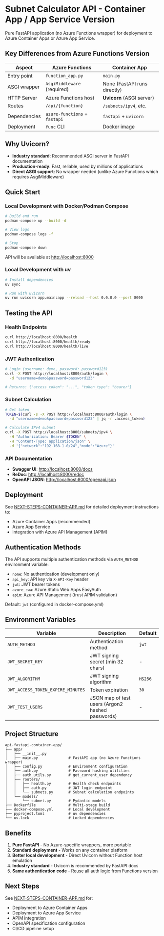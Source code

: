 # Subnet Calculator API - Container App / App Service Version

Pure FastAPI application (no Azure Functions wrapper) for deployment to Azure Container Apps or Azure App Service.

## Key Differences from Azure Functions Version

| Aspect       | Azure Functions               | Container App                |
| ------------ | ----------------------------- | ---------------------------- |
| Entry point  | `function_app.py`             | `main.py`                    |
| ASGI wrapper | `AsgiMiddleware` (required)   | None (FastAPI runs directly) |
| HTTP Server  | Azure Functions host          | **Uvicorn** (ASGI server)    |
| Routes       | `/api/{function}`             | `/subnets/ipv4`, etc.        |
| Dependencies | `azure-functions` + `fastapi` | `fastapi` + `uvicorn`        |
| Deployment   | `func` CLI                    | Docker image                 |

## Why Uvicorn?

- **Industry standard**: Recommended ASGI server in FastAPI documentation
- **Production-ready**: Fast, reliable, used by millions of applications
- **Direct ASGI support**: No wrapper needed (unlike Azure Functions which requires AsgiMiddleware)

## Quick Start

### Local Development with Docker/Podman Compose

```bash
# Build and run
podman-compose up --build -d

# View logs
podman-compose logs -f

# Stop
podman-compose down
```

API will be available at <http://localhost:8000>

### Local Development with uv

```bash
# Install dependencies
uv sync

# Run with uvicorn
uv run uvicorn app.main:app --reload --host 0.0.0.0 --port 8000
```

## Testing the API

### Health Endpoints

```bash
curl http://localhost:8000/health
curl http://localhost:8000/health/ready
curl http://localhost:8000/health/live
```

### JWT Authentication

```bash
# Login (username: demo, password: password123)
curl -X POST http://localhost:8000/auth/login \
  -d "username=demo&password=password123"

# Returns: {"access_token": "...", "token_type": "bearer"}
```

### Subnet Calculation

```bash
# Get token
TOKEN=$(curl -s -X POST http://localhost:8000/auth/login \
  -d "username=demo&password=password123" | jq -r .access_token)

# Calculate IPv4 subnet
curl -X POST http://localhost:8000/subnets/ipv4 \
  -H "Authorization: Bearer $TOKEN" \
  -H "Content-Type: application/json" \
  -d '{"network":"192.168.1.0/24","mode":"Azure"}'
```

### API Documentation

- **Swagger UI**: <http://localhost:8000/docs>
- **ReDoc**: <http://localhost:8000/redoc>
- **OpenAPI JSON**: <http://localhost:8000/openapi.json>

## Deployment

See [NEXT-STEPS-CONTAINER-APP.md](../NEXT-STEPS-CONTAINER-APP.md) for detailed deployment instructions to:

- Azure Container Apps (recommended)
- Azure App Service
- Integration with Azure API Management (APIM)

## Authentication Methods

The API supports multiple authentication methods via `AUTH_METHOD` environment variable:

- `none`: No authentication (development only)
- `api_key`: API key via `X-API-Key` header
- `jwt`: JWT bearer tokens
- `azure_swa`: Azure Static Web Apps EasyAuth
- `apim`: Azure API Management (trust APIM validation)

Default: `jwt` (configured in docker-compose.yml)

## Environment Variables

| Variable                          | Description                                      | Default |
| --------------------------------- | ------------------------------------------------ | ------- |
| `AUTH_METHOD`                     | Authentication method                            | `jwt`   |
| `JWT_SECRET_KEY`                  | JWT signing secret (min 32 chars)                | -       |
| `JWT_ALGORITHM`                   | JWT signing algorithm                            | `HS256` |
| `JWT_ACCESS_TOKEN_EXPIRE_MINUTES` | Token expiration                                 | `30`    |
| `JWT_TEST_USERS`                  | JSON map of test users (Argon2 hashed passwords) | -       |

## Project Structure

```text
api-fastapi-container-app/
├── app/
│   ├── __init__.py
│   ├── main.py              # FastAPI app (no Azure Functions wrapper)
│   ├── config.py            # Environment configuration
│   ├── auth.py              # Password hashing utilities
│   ├── auth_utils.py        # get_current_user dependency
│   ├── routers/
│   │   ├── health.py        # Health check endpoints
│   │   ├── auth.py          # JWT login endpoint
│   │   └── subnets.py       # Subnet calculation endpoints
│   └── models/
│       └── subnet.py        # Pydantic models
├── Dockerfile               # Multi-stage build
├── docker-compose.yml       # Local development
├── pyproject.toml           # uv dependencies
└── uv.lock                  # Locked dependencies
```

## Benefits

1. **Pure FastAPI** - No Azure-specific wrappers, more portable
2. **Standard deployment** - Works on any container platform
3. **Better local development** - Direct Uvicorn without Function host emulation
4. **Industry standard** - Uvicorn is recommended by FastAPI docs
5. **Same authentication code** - Reuse all auth logic from Functions version

## Next Steps

See [NEXT-STEPS-CONTAINER-APP.md](../NEXT-STEPS-CONTAINER-APP.md) for:

- Deployment to Azure Container Apps
- Deployment to Azure App Service
- APIM integration
- OpenAPI specification configuration
- CI/CD pipeline setup
